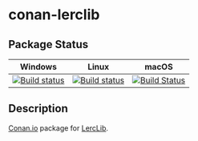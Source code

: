# conan-lerclib

## Package Status

| Windows | Linux | macOS |
|:-------:|:-----:|:-----:|
|[![Build status](https://ci.appveyor.com/api/projects/status/xxsjus52nwdy1ueg/branch/testing%2F2.1?svg=true)](https://ci.appveyor.com/project/SpaceIm/conan-lerclib)|[![Build status](https://github.com/SpaceIm/conan-lerclib/workflows/.github/workflows/conan.yml/badge.svg?branch=testing%2F2.1)](https://github.com/SpaceIm/conan-lerclib/actions?query=branch%3Atesting%2F2.1)|[![Build Status](https://travis-ci.com/SpaceIm/conan-lerclib.svg?branch=testing%2F2.1)](https://travis-ci.com/SpaceIm/conan-lerclib)|

## Description

[Conan.io](https://conan.io) package for [LercLib](https://github.com/Esri/lerc).
